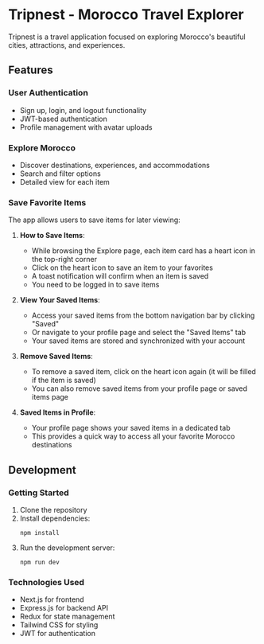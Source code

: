 # Tripnest - Morocco Travel Explorer

Tripnest is a travel application focused on exploring Morocco's beautiful cities, attractions, and experiences.

## Features

### User Authentication
- Sign up, login, and logout functionality
- JWT-based authentication
- Profile management with avatar uploads

### Explore Morocco
- Discover destinations, experiences, and accommodations
- Search and filter options
- Detailed view for each item

### Save Favorite Items
The app allows users to save items for later viewing:

1. **How to Save Items**:
   - While browsing the Explore page, each item card has a heart icon in the top-right corner
   - Click on the heart icon to save an item to your favorites
   - A toast notification will confirm when an item is saved
   - You need to be logged in to save items

2. **View Your Saved Items**:
   - Access your saved items from the bottom navigation bar by clicking "Saved"
   - Or navigate to your profile page and select the "Saved Items" tab
   - Your saved items are stored and synchronized with your account

3. **Remove Saved Items**:
   - To remove a saved item, click on the heart icon again (it will be filled if the item is saved)
   - You can also remove saved items from your profile page or saved items page

4. **Saved Items in Profile**:
   - Your profile page shows your saved items in a dedicated tab
   - This provides a quick way to access all your favorite Morocco destinations

## Development

### Getting Started

1. Clone the repository
2. Install dependencies:
   ```
   npm install
   ```
3. Run the development server:
   ```
   npm run dev
   ```

### Technologies Used

- Next.js for frontend
- Express.js for backend API
- Redux for state management
- Tailwind CSS for styling
- JWT for authentication 